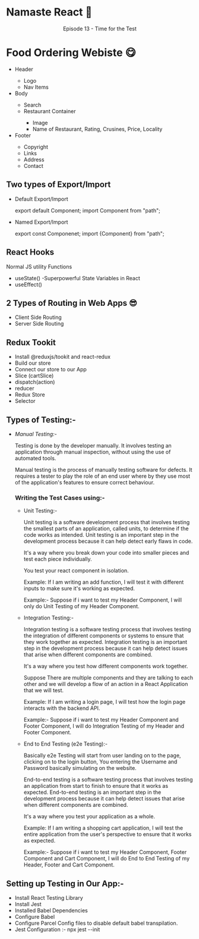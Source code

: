 # Namaste React 🚀

<p align="center">Episode 13 - Time for the Test</p>

# Food Ordering Webiste 😋

<ul>
    <li>Header</li>
    <ul>
        <li>Logo</li>
        <li>Nav Items</li>
    </ul>
    <li>Body</li>
    <ul>
        <li>Search</li>
        <li>Restaurant Container</li>
        <ul>
            <li>Image</li>
            <li>Name of Restaurant, Rating, Crusines, Price, Locality</li>
        </ul>
    </ul>
    <li>Footer</li>
    <ul>
        <li>Copyright</li>
        <li>Links</li>
        <li>Address</li>
        <li>Contact</li>
    </ul>
</ul>

<h2>Two types of Export/Import</h2>

- Default Export/Import

  export default Component;
  import Component from "path";

- Named Export/Import

  export const Componenet;
  import {Component} from "path";

## React Hooks

<p>Normal JS utility Functions</p>

- useState() -Superpowerful State Variables in React
- useEffect()

## 2 Types of Routing in Web Apps 😎

- Client Side Routing
- Server Side Routing

## Redux Tookit

- Install @reduxjs/tookit and react-redux
- Build our store
- Connect our store to our App
- Slice (cartSlice)
- dispatch(action)
- reducer
- Redux Store
- Selector

## Types of Testing:-

- _Manual Testing:-_

  Testing is done by the developer manually. It involves testing an application through manual inspection, without using the use of automated tools.

  Manual testing is the process of manually testing software for defects. It requires a tester to play the role of an end user where by they use most of the application's features to ensure correct behaviour.

  ### Writing the Test Cases using:-

  - Unit Testing:-

    Unit testing is a software development process that involves testing the smallest parts of an application, called units, to determine if the code works as intended. Unit testing is an important step in the development process because it can help detect early flaws in code.

    It's a way where you break down your code into smaller pieces and test each piece individually.

    You test your react component in isolation.

    Example: If I am writing an add function, I will test it with different inputs to make sure it's working as expected.

    Example:- Suppose if i want to test my Header Component, I will only do Unit Testing of my Header Component.

  - Integration Testing:-

    Integration testing is a software testing process that involves testing the integration of different components or systems to ensure that they work together as expected. Integration testing is an important step in the development process because it can help detect issues that arise when different components are combined.

    It's a way where you test how different components work together.

    Suppose There are multiple components and they are talking to each other and we will develop a flow of an action in a React Application that we will test.

    Example: If I am writing a login page, I will test how the login page interacts with the backend API.

    Example:- Suppose if i want to test my Header Component and Footer Component, I will do Integration Testing of my Header and Footer Component.

  - End to End Testing (e2e Testing):-

    Basically e2e Testing will start from user landing on to the page, clicking on to the login button, You entering the Username and Password basically simulating on the website.

    End-to-end testing is a software testing process that involves testing an application from start to finish to ensure that it works as expected. End-to-end testing is an important step in the development process because it can help detect issues that arise when different components are combined.

    It's a way where you test your application as a whole.

    Example: If I am writing a shopping cart application, I will test the entire application from the user's perspective to ensure that it works as expected.

    Example:- Suppose if i want to test my Header Component, Footer Component and Cart Component, I will do End to End Testing of my Header, Footer and Cart Component.

## Setting up Testing in Our App:-

- Install React Testing Library
- Install Jest
- Installed Babel Dependencies
- Configure Babel
- Configure Parcel Config files to disable default babel transpilation.
- Jest Configuration :- npx jest --init
